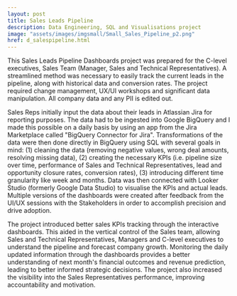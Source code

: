 ```yaml
---
layout: post
title: Sales Leads Pipeline
description: Data Engineering, SQL and Visualisations project
image: "assets/images/imgsmall/Small_Sales_Pipeline_p2.png"
href: d_salespipeline.html
---
```


This Sales Leads Pipeline Dashboards project was prepared for the C-level executives, Sales Team (Manager, Sales and Technical Representatives). A streamlined method was necessary to easily track the current leads in the pipeline, along with historical data and conversion rates. The project required change management, UX/UI workshops and significant data manipulation. All company data and any PII is edited out.

Sales Reps initially input the data about their leads in Atlassian Jira for reporting purposes. The data had to be ingested into Google BigQuery and I made this possible on a daily basis by using an app from the Jira Marketplace called "BigQuery Connector for Jira". Transformations of the data were then done directly in BigQuery using SQL with several goals in mind: (1) cleaning the data (removing negative values, wrong deal amounts, resolving missing data), (2) creating the necessary KPIs (i.e. pipeline size over time, performance of Sales and Technical Representatives, lead and opportunity closure rates, conversion rates), (3) introducing different time granularity like week and months. Data was then connected with Looker Studio (formerly Google Data Studio) to visualise the KPIs and actual leads. Multiple versions of the dashboards were created after feedback from the UI/UX sessions with the Stakeholders in order to accomplish precision and drive adoption.

The project introduced better sales KPIs tracking through the interactive dashboards. This aided in the vertical control of the Sales team, allowing Sales and Technical Representatives, Managers and C-level executives to understand the pipeline and forecast company growth. Monitoring the daily updated information through the dashboards provides a better understanding of next month's financial outcomes and revenue prediction, leading to better informed strategic decisions. The project also increased the visibility into the Sales Representatives performance, improving accountability and motivation.
